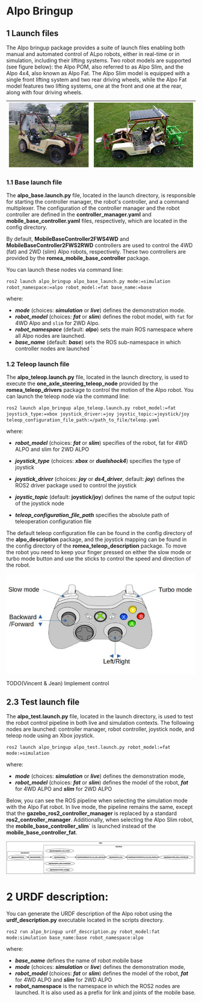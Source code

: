 # Alpo Bringup #

## 1 Launch files ##

The Alpo bringup package provides a suite of launch files enabling both manual and automated control of ALpo robots, either in real-time or in simulation, including their lifting systems. Two robot models are supported (see figure below): the Alpo POM, also referred to as Alpo Slim, and the Alpo 4x4, also known as Alpo Fat. The Alpo Slim model is equipped with a single front lifting system and two rear driving wheels, while the Alpo Fat model features two lifting systems, one at the front and one at the rear, along with four driving wheels.

| ![Controller mapping](doc/alpo_slim.jpg) | ![Controller mapping](doc/alpo_fat.jpg) |
| ---------------------------------------- | --------------------------------------- |

### 1.1 Base launch file ###

The **alpo_base.launch.py** file, located in the launch directory, is responsible for starting the controller manager, the robot's controller, and a command multiplexer. The configuration of the controller manager and the robot controller are defined in the **controller_manager.yaml** and **mobile_base_controller.yaml** files, respectively, which are located in the config directory.

By default, **MobileBaseController2FWS4WD** and **MobileBaseController2FWS2RWD** controllers are used to control the 4WD (fat) and 2WD (slim) Alpo robots, respectively. These two controllers are provided by the **romea_mobile_base_controller** package. 

You can launch these nodes via command line:

```console
ros2 launch alpo_bringup alpo_base_launch.py mode:=simulation robot_namespace:=alpo robot_model:=fat base_name:=base
```

where:
- ***mode*** (choices: ***simulation*** or ***live***) defines the demonstration mode.  
- ***robot_model*** (choices: ***fat*** or ***slim***) defines the robot model, with `fat` for 4WD Alpo and `slim` for 2WD Alpo.
- ***robot_namespace*** (default: ***alpo***) sets the main ROS namespace where all Alpo nodes are launched. 
- ***base_name*** (default: ***base***) sets the ROS sub-namespace in which controller nodes are launched
`

### 1.2 Teleop launch file ###

The **alpo_teleop.launch.py** file, located in the launch directory, is used to execute the **one_axle_steering_teleop_node** provided by the **romea_teleop_drivers** package to control the motion of the Alpo robot. You can launch the teleop node via the command line:

```console
ros2 launch alpo_bringup alpo_teleop.launch.py robot_model:=fat joystick_type:=xbox joystick_driver:=joy joystic_topic:=joystick/joy teleop_configuration_file_path:=/path_to_file/teleop.yaml
```

where:

- ***robot_model*** (choices: ***fat*** or ***slim***) specifies of the robot, fat for 4WD ALPO and slim for 2WD ALPO

- ***joystick_type*** (choices: ***xbox*** or ***dualshock4***) specifies the type of joystick
- ***joystick_driver*** (choices: ***joy*** or ***ds4_driver***, default: ***joy***) defines the ROS2 driver package used to control the joystick
- ***joystic_topic*** (default: **joystick/joy**) defines the name of the output topic of the  joystick node 
- ***teleop_configuration_file_path*** specifies the absolute path of teleoperation configuration file 

The default teleop configuration file can be found in the config directory of the **alpo_description** package, and the joystick mapping can be found in the config directory of the **romea_teleop_description** package. To move the robot you need to keep your finger pressed on either the slow mode or turbo mode button and use the sticks to control the speed and direction of the robot.

![Controller mapping](doc/teleop.jpg)

TODO(Vincent & Jean) Implement control

## 2.3 Test launch file

The **alpo_test.launch.py** file, located in the launch directory, is used to test the robot control pipeline in both live and simulation contexts. The following nodes are launched: controller manager, robot controller, joystick node, and teleop node using an Xbox joystick.

```console
ros2 launch alpo_bringup alpo_test.launch.py robot_model:=fat mode:=simulation
```

where:

- ***mode*** (choices: ***simulation*** or ***live***) defines the demonstration mode,   
- ***robot_model*** (choices: ***fat*** or ***slim***) defines the model of the robot, ***fat*** for 4WD ALPO and ***slim*** for 2WD ALPO

Below, you can see the ROS pipeline when selecting the simulation mode with the Alpo Fat robot. In live mode, the pipeline remains the same, except that the **gazebo_ros2_controller_manager** is replaced by a standard **ros2_controller_manager**. Additionally, when selecting the Alpo Slim robot, the **mobile_base_controller_slim**` is launched instead of the **mobile_base_controller_fat**.

![Controller mapping](doc/test_pipeline.png)

# 2 URDF description:

You can generate the URDF description of the Alpo robot using the **urdf_description.py** executable located in the scripts directory.

```console
ros2 run alpo_bringup urdf_description.py robot_model:fat mode:simulation base_name:base robot_namespace:alpo
```

where:

- ***base_name***  defines the name of robot mobile base  
- ***mode*** (choices: ***simulation*** or ***live***) defines the demonstration mode,  
- ***robot_model*** (choices: ***fat*** or ***slim***) defines the model of the robot, ***fat*** for 4WD ALPO and ***slim*** for 2WD ALPO
- **robot_namespace** is the namespace in which the ROS2 nodes are launched. It is also used as a prefix for link and joints of the mobile base. 
